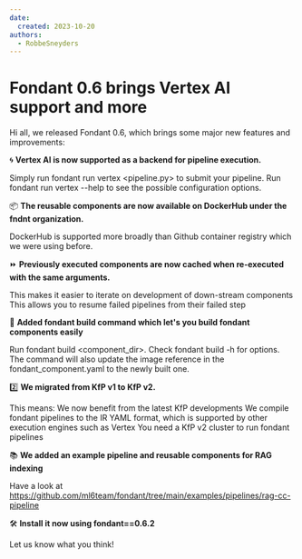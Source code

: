 ```yaml
---
date:
  created: 2023-10-20
authors:
  - RobbeSneyders
---
```


# Fondant 0.6 brings Vertex AI support and more

Hi all, we released Fondant 0.6, which brings some major new features and improvements:

🌀 **Vertex AI is now supported as a backend for pipeline execution.**

Simply run fondant run vertex <pipeline.py> to submit your pipeline.
Run fondant run vertex --help to see the possible configuration options.

<!-- more -->

📦 **The reusable components are now available on DockerHub under the fndnt organization.**

DockerHub is supported more broadly than Github container registry which we were using before.

⏩ **Previously executed components are now cached when re-executed with the same arguments.**

This makes it easier to iterate on development of down-stream components
This allows you to resume failed pipelines from their failed step

👷 **Added fondant build command which let's you build fondant components easily**

Run fondant build <component_dir>. Check fondant build -h for options.
The command will also update the image reference in the fondant_component.yaml to the newly built one.

2️⃣ **We migrated from KfP v1 to KfP v2.**

This means:
We now benefit from the latest KfP developments
We compile fondant pipelines to the IR YAML format, which is supported by other execution engines such as Vertex
You need a KfP v2 cluster to run fondant pipelines

📚 **We added an example pipeline and reusable components for RAG indexing**

Have a look at https://github.com/ml6team/fondant/tree/main/examples/pipelines/rag-cc-pipeline 

🛠️ **Install it now using fondant==0.6.2**

Let us know what you think! 
